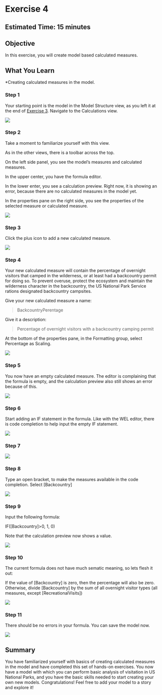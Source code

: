 # Exercise 4


## Estimated Time: 15 minutes

## Objective

In this exercise, you will create model based calculated measures.


## What You Learn

*Creating calculated measures in the model.





### Step 1


Your starting point is the model in the Model Structure view, as you left it at the end of [Exercise 3](https://github.com/SAP-samples/teched2021-ANA261/tree/main/exercises/ex3).  Navigate to the Calculations view.

![][image-1]
### Step 2


Take a moment to familiarize yourself with this view.  

As in the other views, there is a toolbar across the top.

On the left side panel, you see the model’s measures and calculated measures.

In the upper center, you have the formula editor.

In the lower enter, you see a calculation preview.  Right now, it is showing an error, because there are no calculated measures in the model yet.

In the properties pane on the right side, you see the properties of the selected measure or calculated measure.

![][image-2]
### Step 3


Click the plus icon to add a new calculated measure.

![][image-3]
### Step 4


Your new calculated measure will contain the percentage of overnight visitors that camped in the wilderness, or at least had a backcountry permit for doing so.  To prevent overuse, protect the ecosystem and maintain the wilderness character in the backcountry, the US National Park Service rations designated backcountry campsites.

Give your new calculated measure a name:
> BackcountryPerentage

Give it a description:
> Percentage of overnight visitors with a backcountry camping permit

At the bottom of the properties pane, in the Formatting group, select Percentage as Scaling.

![][image-4]
### Step 5


You now have an empty calculated measure.  The editor is complaining that the formula is empty, and the calculation preview also still shows an error because of this.

![][image-5]
### Step 6


Start adding an IF statement in the formula.  Like with the WEL editor, there is code completion to help input the empty IF statement.

![][image-6]
### Step 7




![][image-7]
### Step 8


Type an open bracket, to make the measures available in the code completion.  Select [Backcountry]

![][image-8]
### Step 9


Input the following formula:

IF([Backcountry]>0, 1, 0)

Note that the calculation preview now shows a value.

![][image-9]
### Step 10


The current formula does not have much sematic meaning, so lets flesh it out:

If the value of [Backcountry] is zero, then the percentage will also be zero.  Otherwise, divide [Backcountry] by the sum of all overnight visitor types (all measures, except [RecreationalVisits])

![][image-10]
### Step 11


There should be no errors in your formula.  You can save the model now.  

![][image-11]


## Summary

You have familiarized yourself with basics of creating calculated measures in the model and have completed this set of hands-on exercises.  You now have a model with which you can perform basic analysis of visitation in US National Parks, and you have the basic skills needed to start creating your own new models.  Congratulations!  Feel free to add your model to a story and explore it!













[image-1]:    https://github.com/SAP-samples/teched2021-ANA261/raw/main/exercises/ex4/images/Ex4.01.png
[image-2]:    https://github.com/SAP-samples/teched2021-ANA261/raw/main/exercises/ex4/images/Ex4.02.png
[image-3]:    https://github.com/SAP-samples/teched2021-ANA261/raw/main/exercises/ex4/images/Ex4.03.png
[image-4]:    https://github.com/SAP-samples/teched2021-ANA261/raw/main/exercises/ex4/images/Ex4.04.png
[image-5]:    https://github.com/SAP-samples/teched2021-ANA261/raw/main/exercises/ex4/images/Ex4.05.png
[image-6]:    https://github.com/SAP-samples/teched2021-ANA261/raw/main/exercises/ex4/images/Ex4.06.png
[image-7]:    https://github.com/SAP-samples/teched2021-ANA261/raw/main/exercises/ex4/images/Ex4.07.png
[image-8]:    https://github.com/SAP-samples/teched2021-ANA261/raw/main/exercises/ex4/images/Ex4.08.png
[image-9]:    https://github.com/SAP-samples/teched2021-ANA261/raw/main/exercises/ex4/images/Ex4.09.png
[image-10]:    https://github.com/SAP-samples/teched2021-ANA261/raw/main/exercises/ex4/images/Ex4.10.png
[image-11]:    https://github.com/SAP-samples/teched2021-ANA261/raw/main/exercises/ex4/images/Ex4.11.png

